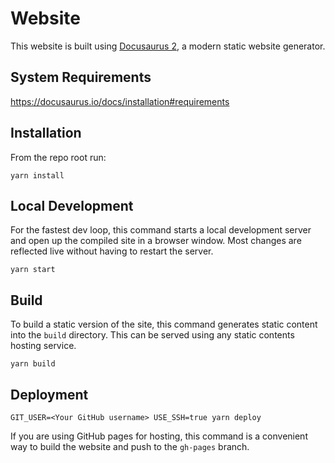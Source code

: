# Website

This website is built using [Docusaurus 2](https://v2.docusaurus.io/), a modern static website generator.

## System Requirements

https://docusaurus.io/docs/installation#requirements

## Installation

From the repo root run:

```console
yarn install
```

## Local Development

For the fastest dev loop, this command starts a local development server and open up the compiled site in a browser window. Most changes are reflected live without having to restart the server.

```console
yarn start
```

## Build

To build a static version of the site, this command generates static content into the `build` directory. This can be served using any static contents hosting service.

```console
yarn build
```

## Deployment

```console
GIT_USER=<Your GitHub username> USE_SSH=true yarn deploy
```

If you are using GitHub pages for hosting, this command is a convenient way to build the website and push to the `gh-pages` branch.
